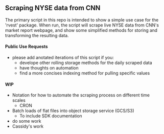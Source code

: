 ## Scraping NYSE data from CNN ##

The primary script in this repo is intended to show a simple use case for the 'rvest' package. When run, the script will scrape live NYSE data from CNN's market report webpage, and show some simplified methods for storing and transforming the resulting data.

#### Public Use Requests
  * please add anotated iterations of this script if you:
      * develope other rolling storage methods for the daily scraped data
      * have thoughts on automation
      * find a more concises indexing method for pulling specific values
      
#### WIP
  * Notation for how to automate the scraping process on different time scales
      * CRON
  * Batch loads of flat files into object storage service (GCS/S3)
      * To include SDK documentation
  * do some work
  * Cassidy's work
